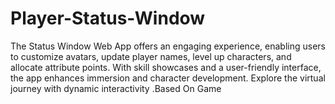 # Player-Status-Window
The Status Window Web App offers an engaging experience, enabling users to customize avatars, update player names, level up characters, and allocate attribute points. With skill showcases and a user-friendly interface, the app enhances immersion and character development. Explore the virtual journey with dynamic interactivity .Based On Game
